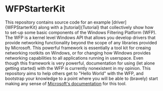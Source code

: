 # WFPStarterKit

This repository contains source code for an example [driver]{WFPStarterKit} along with a [tutorial]{Tutorial} that collectively show how to set-up some basic components of the Windows Filtering Platform (WFP).
The WFP is a kernel level Windows API that allows you develop drivers that provide networking functionality beyond the scope of any libraries provided by Microsoft.
This powerful framework is essentially a tool kit for creaing networking rootkits on Windows, or for changing how Windows provides networking capabilities to all applications running in userspace.
Even though this framework is very powerful, documentation for using (let alone getting started) with the WFP is currently nonexistent in my opinion.
This repository aims to help others get to "Hello World" with the WFP, and bootstrap your knowledge to a point where you will be able to (bravely) start making any sense of <a href="https://msdn.microsoft.com/en-us/library/windows/desktop/aa366510(v=vs.85).aspx">Microsoft's documentation</a> for this tool.

